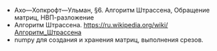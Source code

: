 ﻿* Ахо—Хопкрофт—Ульман, §6. Алгоритм Штрассена, Обращение матриц, НВП-разложение
* Алгоритм Штрассена. https://ru.wikipedia.org/wiki/Алгоритм_Штрассена
* numpy для создания и хранения матриц, выполнения срезов.